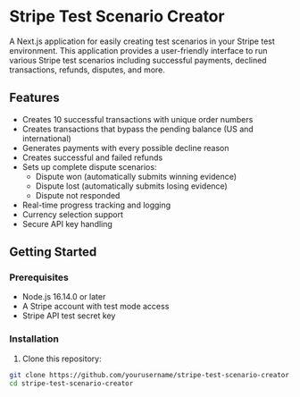 # Stripe Test Scenario Creator

A Next.js application for easily creating test scenarios in your Stripe test environment. This application provides a user-friendly interface to run various Stripe test scenarios including successful payments, declined transactions, refunds, disputes, and more.

## Features

- Creates 10 successful transactions with unique order numbers
- Creates transactions that bypass the pending balance (US and international)
- Generates payments with every possible decline reason
- Creates successful and failed refunds
- Sets up complete dispute scenarios:
  - Dispute won (automatically submits winning evidence)
  - Dispute lost (automatically submits losing evidence)
  - Dispute not responded
- Real-time progress tracking and logging
- Currency selection support
- Secure API key handling

## Getting Started

### Prerequisites

- Node.js 16.14.0 or later
- A Stripe account with test mode access
- Stripe API test secret key

### Installation

1. Clone this repository:
```bash
git clone https://github.com/yourusername/stripe-test-scenario-creator.git
cd stripe-test-scenario-creator
